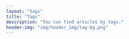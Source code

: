 ```yaml
---
layout: "tags"
title: "Tags"
description: "You can find articles by tags."
header-img: "img/header_img/tag-bg.png"
---
```

